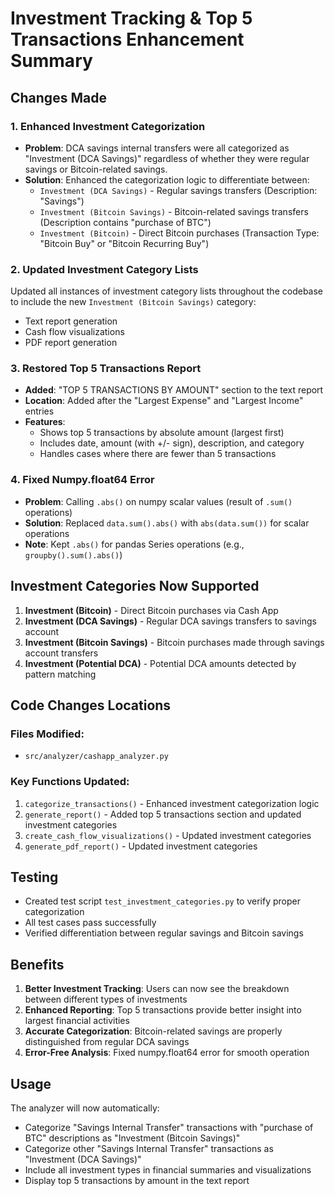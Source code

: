 # Investment Tracking & Top 5 Transactions Enhancement Summary

## Changes Made

### 1. Enhanced Investment Categorization
- **Problem**: DCA savings internal transfers were all categorized as "Investment (DCA Savings)" regardless of whether they were regular savings or Bitcoin-related savings.
- **Solution**: Enhanced the categorization logic to differentiate between:
  - `Investment (DCA Savings)` - Regular savings transfers (Description: "Savings")
  - `Investment (Bitcoin Savings)` - Bitcoin-related savings transfers (Description contains "purchase of BTC")
  - `Investment (Bitcoin)` - Direct Bitcoin purchases (Transaction Type: "Bitcoin Buy" or "Bitcoin Recurring Buy")

### 2. Updated Investment Category Lists
Updated all instances of investment category lists throughout the codebase to include the new `Investment (Bitcoin Savings)` category:
- Text report generation
- Cash flow visualizations 
- PDF report generation

### 3. Restored Top 5 Transactions Report
- **Added**: "TOP 5 TRANSACTIONS BY AMOUNT" section to the text report
- **Location**: Added after the "Largest Expense" and "Largest Income" entries
- **Features**: 
  - Shows top 5 transactions by absolute amount (largest first)
  - Includes date, amount (with +/- sign), description, and category
  - Handles cases where there are fewer than 5 transactions

### 4. Fixed Numpy.float64 Error
- **Problem**: Calling `.abs()` on numpy scalar values (result of `.sum()` operations)
- **Solution**: Replaced `data.sum().abs()` with `abs(data.sum())` for scalar operations
- **Note**: Kept `.abs()` for pandas Series operations (e.g., `groupby().sum().abs()`)

## Investment Categories Now Supported

1. **Investment (Bitcoin)** - Direct Bitcoin purchases via Cash App
2. **Investment (DCA Savings)** - Regular DCA savings transfers to savings account
3. **Investment (Bitcoin Savings)** - Bitcoin purchases made through savings account transfers
4. **Investment (Potential DCA)** - Potential DCA amounts detected by pattern matching

## Code Changes Locations

### Files Modified:
- `src/analyzer/cashapp_analyzer.py`

### Key Functions Updated:
1. `categorize_transactions()` - Enhanced investment categorization logic
2. `generate_report()` - Added top 5 transactions section and updated investment categories
3. `create_cash_flow_visualizations()` - Updated investment categories
4. `generate_pdf_report()` - Updated investment categories

## Testing
- Created test script `test_investment_categories.py` to verify proper categorization
- All test cases pass successfully
- Verified differentiation between regular savings and Bitcoin savings

## Benefits
1. **Better Investment Tracking**: Users can now see the breakdown between different types of investments
2. **Enhanced Reporting**: Top 5 transactions provide better insight into largest financial activities
3. **Accurate Categorization**: Bitcoin-related savings are properly distinguished from regular DCA savings
4. **Error-Free Analysis**: Fixed numpy.float64 error for smooth operation

## Usage
The analyzer will now automatically:
- Categorize "Savings Internal Transfer" transactions with "purchase of BTC" descriptions as "Investment (Bitcoin Savings)"
- Categorize other "Savings Internal Transfer" transactions as "Investment (DCA Savings)"
- Include all investment types in financial summaries and visualizations
- Display top 5 transactions by amount in the text report
